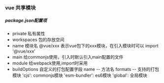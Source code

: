 ### vue 共享模块

##### package.json配置项
+ private 私有属性
+ workspaces 包的存放空间
+ name 模块名   @vue/xxx 表示vue包下的xxx模块，在引入模块时可以 import '@vue/xxx'
+ main 给commonjs使用，引入时默认引入main配置的文件
+ module 给webpack使用,import时采用
+ buildOptions 自定义的打包配置字段  name -- 方法名   formats -- 支持的打包模块  'cjs': commonjs模块  'esm-bundler': es6模块  'global': 全局模块